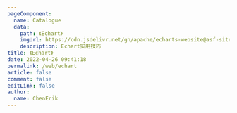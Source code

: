```yaml
---
pageComponent:
  name: Catalogue
  data:
    path: 《Echart》
    imgUrl: https://cdn.jsdelivr.net/gh/apache/echarts-website@asf-site/zh/images/logo.png?_v_=20200710_1
    description: Echart实用技巧
title: 《Echart》
date: 2022-04-26 09:41:18
permalink: /web/echart
article: false
comment: false
editLink: false
author:
  name: ChenErik
---
```

